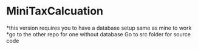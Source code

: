 # MiniTaxCalcuation
*this version requires you to have a database setup same as mine to work
*go to the other repo for one without database
Go to src folder for source code 
